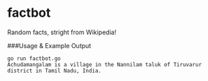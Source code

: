 factbot
=======

Random facts, stright from Wikipedia!

###Usage & Example Output
```
go run factbot.go
Achudamangalam is a village in the Nannilam taluk of Tiruvarur district in Tamil Nadu, India.
```
